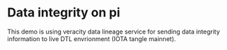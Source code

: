 # Data integrity on pi
This demo is using veracity data lineage service for sending data integrity information to live DTL envrionment (IOTA tangle mainnet).
